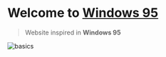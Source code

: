 # Welcome to [Windows 95](url)

> Website inspired in **Windows 95** 

![basics](https://res.cloudinary.com/dw9esmd56/image/upload/v1669083853/ss_caxxbb.jpg)

